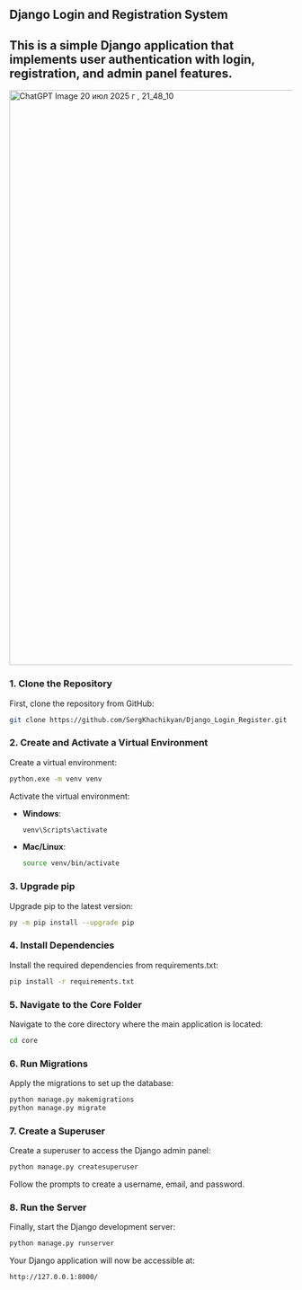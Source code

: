 ## Django Login and Registration System
## This is a simple Django application that implements user authentication with login, registration, and admin panel features.

<img width="1536" height="1024" alt="ChatGPT Image 20 июл  2025 г , 21_48_10" src="https://github.com/user-attachments/assets/d8c3be83-ba7c-4e30-b37b-ad0d09fa698c" />


### 1. Clone the Repository
First, clone the repository from GitHub:
```sh
git clone https://github.com/SergKhachikyan/Django_Login_Register.git
```

### 2. Create and Activate a Virtual Environment
Create a virtual environment:
```sh
python.exe -m venv venv
```

Activate the virtual environment:
- **Windows**:
  ```sh
  venv\Scripts\activate
  ```
- **Mac/Linux**:
  ```sh
  source venv/bin/activate
  ```

### 3. Upgrade pip
Upgrade pip to the latest version:
```sh 
py -m pip install --upgrade pip
```

### 4. Install Dependencies
Install the required dependencies from requirements.txt:
```sh
pip install -r requirements.txt
```

### 5. Navigate to the Core Folder
Navigate to the core directory where the main application is located:
```sh 
cd core
```
### 6. Run Migrations
Apply the migrations to set up the database:
```sh
python manage.py makemigrations
python manage.py migrate
```

### 7. Create a Superuser
Create a superuser to access the Django admin panel:
```sh
python manage.py createsuperuser
```
Follow the prompts to create a username, email, and password.

### 8. Run the Server
Finally, start the Django development server:
``` sh
python manage.py runserver
```

Your Django application will now be accessible at:
```sh
http://127.0.0.1:8000/
```
